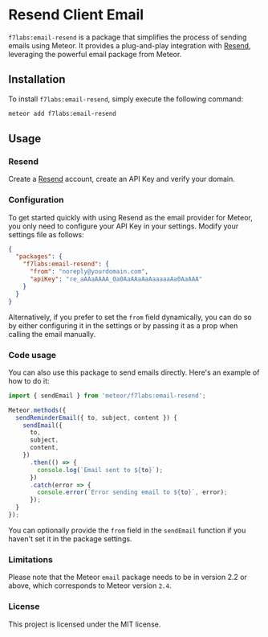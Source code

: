 # Resend Client Email

`f7labs:email-resend` is a package that simplifies the process of sending emails using Meteor. It provides a plug-and-play integration with [Resend](https://resend.com/), leveraging the powerful email package from Meteor.

## Installation
To install `f7labs:email-resend`, simply execute the following command:

```sh
meteor add f7labs:email-resend
```

## Usage

### Resend

Create a [Resend](https://resend.com/docs/introduction) account, create an API Key and verify your domain.


### Configuration

To get started quickly with using Resend as the email provider for Meteor, you only need to configure your API Key in your settings. Modify your settings file as follows:

```json
{
  "packages": {
    "f7labs:email-resend": {
      "from": "noreply@yourdomain.com",
      "apiKey": "re_aAAaAAAA_0a0AaAAaAaAaaaaaAa0AaAAA"
    }
  }
}
```

Alternatively, if you prefer to set the `from` field dynamically, you can do so by either configuring it in the settings or by passing it as a prop when calling the email manually.

### Code usage

You can also use this package to send emails directly. Here's an example of how to do it:

```javascript
import { sendEmail } from 'meteor/f7labs:email-resend';

Meteor.methods({
  sendReminderEmail({ to, subject, content }) {
    sendEmail({
      to,
      subject,
      content,
    })
      .then(() => {
        console.log(`Email sent to ${to}`);
      })
      .catch(error => {
        console.error(`Error sending email to ${to}`, error);
      });
  }
});
```

You can optionally provide the `from` field in the `sendEmail` function if you haven't set it in the package settings.

### Limitations
Please note that the Meteor `email` package needs to be in version 2.2 or above, which corresponds to Meteor version `2.4`.

### License

This project is licensed under the MIT license.

